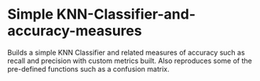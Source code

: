 # Simple KNN-Classifier-and-accuracy-measures
Builds a simple KNN Classifier and related measures of accuracy such as recall and precision with custom metrics built. Also reproduces some of the pre-defined functions such as a confusion matrix.
